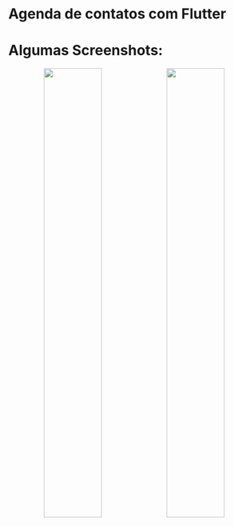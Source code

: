 # Agenda de contatos com Flutter

# Algumas Screenshots:

<p align="center">
    <img width="48%" src="https://i.imgur.com/4guAeep.png">
    <img width="48%" src="https://i.imgur.com/gNxtm17.png">
</p>

</p>